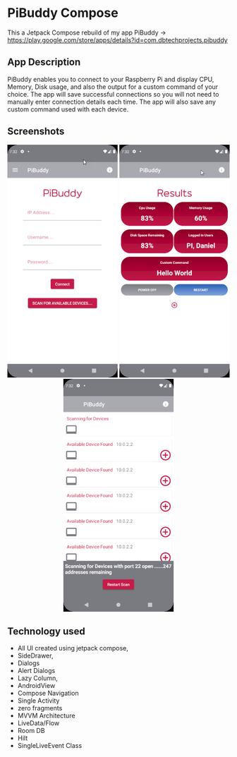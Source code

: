 # PiBuddy Compose
This a Jetpack Compose rebuild of my app PiBuddy -> https://play.google.com/store/apps/details?id=com.dbtechprojects.pibuddy

## App Description
PiBuddy enables you to connect to your Raspberry Pi and display CPU, Memory, Disk usage, and also the output for a custom command of your choice. The app will save successful connections so you will not need to manually enter connection details each time. The app will also save any custom command used with each device.


## Screenshots

<p align="center">
  <img src="https://github.com/danielmbutler/Pibuddy_Compose/blob/master/resources/main.png" width="250" >
  <img src="https://github.com/danielmbutler/Pibuddy_Compose/blob/master/resources/resultview.png" width="250">
  <img src="https://github.com/danielmbutler/Pibuddy_Compose/blob/master/resources/scanview.png" width="250">
</p>



## Technology used
* All UI created using jetpack compose,
* SideDrawer,
* Dialogs
* Alert Dialogs
* Lazy Column,
* AndroidView
* Compose Navigation
* Single Activity
* zero fragments
* MVVM Architecture
* LiveData/Flow
* Room DB
* Hilt
* SingleLiveEvent Class


